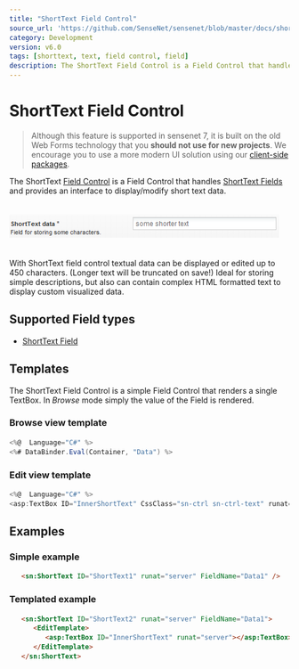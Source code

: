 ```yaml
---
title: "ShortText Field Control"
source_url: 'https://github.com/SenseNet/sensenet/blob/master/docs/shorttext-fieldcontrol.md'
category: Development
version: v6.0
tags: [shorttext, text, field control, field]
description: The ShortText Field Control is a Field Control that handles ShortText Fields and provides an interface to display/modify short text data.
---
```


# ShortText Field Control

> Although this feature is supported in sensenet 7, it is built on the old Web Forms technology that you **should not use for new projects**. We encourage you to use a more modern UI solution using our [client-side packages](https://www.npmjs.com/org/sensenet).

The ShortText [Field Control](/docs/field-control) is a Field Control that handles [ShortText Fields](/docs/shorttext-field) and provides an interface to display/modify short text data.

<img src="https://raw.githubusercontent.com/SenseNet/sensenet/master/docs/images/ShortTextFieldControl_editmode.png" style="margin: 20px auto" />

With ShortText field control textual data can be displayed or edited up to 450 characters. (Longer text will be truncated on save!) Ideal for storing simple descriptions, but also can contain complex HTML formatted text to display custom visualized data.

## Supported Field types

- [ShortText Field](/docs/shorttext-field)

## Templates

The ShortText Field Control is a simple Field Control that renders a single TextBox. In *Browse* mode simply the value of the Field is rendered.

### Browse view template

```csharp
<%@  Language="C#" %>
<%# DataBinder.Eval(Container, "Data") %>
```

### Edit view template

```csharp
<%@  Language="C#" %>
<asp:TextBox ID="InnerShortText" CssClass="sn-ctrl sn-ctrl-text" runat="server"></asp:TextBox>
```

## Examples

### Simple example

```html
   <sn:ShortText ID="ShortText1" runat="server" FieldName="Data1" />
```

### Templated example

```html
   <sn:ShortText ID="ShortText2" runat="server" FieldName="Data1">
      <EditTemplate>
         <asp:TextBox ID="InnerShortText" runat="server"></asp:TextBox>
      </EditTemplate>
   </sn:ShortText>
```